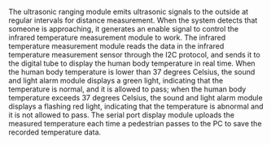 The ultrasonic ranging module emits ultrasonic signals to the outside at regular intervals for distance measurement. When the system detects that someone is approaching, it generates an enable signal to control the infrared temperature measurement module to work. The infrared temperature measurement module reads the data in the infrared temperature measurement sensor through the I2C protocol, and sends it to the digital tube to display the human body temperature in real time. When the human body temperature is lower than 37 degrees Celsius, the sound and light alarm module displays a green light, indicating that the temperature is normal, and it is allowed to pass; when the human body temperature exceeds 37 degrees Celsius, the sound and light alarm module displays a flashing red light, indicating that the temperature is abnormal and it is not allowed to pass. The serial port display module uploads the measured temperature each time a pedestrian passes to the PC to save the recorded temperature data.
